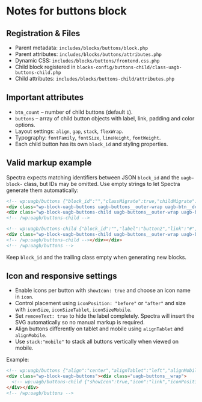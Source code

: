 # Notes for buttons block

## Registration & Files
- Parent metadata: `includes/blocks/buttons/block.php`
- Parent attributes: `includes/blocks/buttons/attributes.php`
- Dynamic CSS: `includes/blocks/buttons/frontend.css.php`
- Child block registered in `blocks-config/buttons-child/class-uagb-buttons-child.php`
- Child attributes: `includes/blocks/buttons-child/attributes.php`

## Important attributes
- `btn_count` – number of child buttons (default `1`).
- `buttons` – array of child button objects with label, link, padding and color options.
- Layout settings: `align`, `gap`, `stack`, `flexWrap`.
- Typography: `fontFamily`, `fontSize`, `lineHeight`, `fontWeight`.
- Each child button has its own `block_id` and styling properties.

## Valid markup example
Spectra expects matching identifiers between JSON `block_id` and the `uagb-block-` class, but IDs may be omitted. Use empty strings to let Spectra generate them automatically:

```html
<!-- wp:uagb/buttons {"block_id":"","classMigrate":true,"childMigrate":true} -->
<div class="wp-block-uagb-buttons uagb-buttons__outer-wrap uagb-btn__default-btn uagb-btn-tablet__default-btn uagb-btn-mobile__default-btn uagb-block-"><div class="uagb-buttons__wrap uagb-buttons-layout-wrap "><!-- wp:uagb/buttons-child {"block_id":"","label":"button1","link":"#","hColor":"","btnBorderTopWidth":1,"btnBorderLeftWidth":1,"btnBorderRightWidth":1,"btnBorderBottomWidth":1,"btnBorderStyle":"solid","btnBorderColor":"#333","btnBorderHColor":"#333"} -->
<div class="wp-block-uagb-buttons-child uagb-buttons__outer-wrap uagb-block- wp-block-button"><div class="uagb-button__wrapper"><a class="uagb-buttons-repeater wp-block-button__link" aria-label="" href="#" rel="follow noopener" target="_self" role="button"><div class="uagb-button__link">button1</div></a></div></div>
<!-- /wp:uagb/buttons-child -->

<!-- wp:uagb/buttons-child {"block_id":"","label":"button2","link":"#","hColor":"","btnBorderTopWidth":1,"btnBorderLeftWidth":1,"btnBorderRightWidth":1,"btnBorderBottomWidth":1,"btnBorderStyle":"solid","btnBorderColor":"#333","btnBorderHColor":"#333"} -->
<div class="wp-block-uagb-buttons-child uagb-buttons__outer-wrap uagb-block- wp-block-button"><div class="uagb-button__wrapper"><a class="uagb-buttons-repeater wp-block-button__link" aria-label="" href="#" rel="follow noopener" target="_self" role="button"><div class="uagb-button__link">button2</div></a></div></div>
<!-- /wp:uagb/buttons-child --></div></div>
<!-- /wp:uagb/buttons -->
```

Keep `block_id` and the trailing class empty when generating new blocks.

## Icon and responsive settings
- Enable icons per button with `showIcon: true` and choose an icon name in `icon`.
- Control placement using `iconPosition: "before"` or `"after"` and size with `iconSize`, `iconSizeTablet`, `iconSizeMobile`.
- Set `removeText: true` to hide the label completely. Spectra will insert the SVG automatically so no manual markup is required.
- Align buttons differently on tablet and mobile using `alignTablet` and `alignMobile`.
- Use `stack:"mobile"` to stack all buttons vertically when viewed on mobile.

Example:
```html
<!-- wp:uagb/buttons {"align":"center","alignTablet":"left","alignMobile":"center","stack":"mobile"} -->
<div class="wp-block-uagb-buttons"><div class="uagb-buttons__wrap">
  <!-- wp:uagb/buttons-child {"showIcon":true,"icon":"link","iconPosition":"before","iconSize":20,"removeText":true} /-->
</div></div>
<!-- /wp:uagb/buttons -->
```
